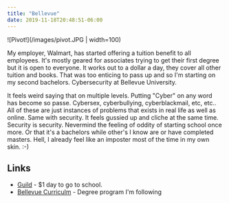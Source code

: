```yaml
---
title: "Bellevue"
date: 2019-11-18T20:48:51-06:00
---
```


![Pivot!](/images/pivot.JPG | width=100)

My employer, Walmart, has started offering a tuition benefit to all employees.  It's mostly geared for associates trying to get their first degree but it is open to everyone.  It works out to a dollar a day, they cover all other tuition and books.  That was too enticing to pass up and so I'm starting on my second bachelors.  Cybersecurity at Bellevue University.

It feels weird saying that on multiple levels.  Putting "Cyber" on any word has become so passe.  Cybersex, cyberbullying, cyberblackmail, etc, etc..  All of these are just instances of problems that exists in real life as well as online.  Same with security.  It feels gussied up and cliche at the same time.  Security is security.  Nevermind the feeling of oddity of starting school once more.  Or that it's a bachelors while other's I know are or have completed masters.  Hell, I already feel like an imposter most of the time in my own skin.  :-)

## Links
*  [Guild](https://www.guildeducation.com/) - $1 day to go to school.  
*  [Bellevue Curriculm](https://www.bellevue.edu/degrees/bachelor/cybersecurity-bs-cohort/) - Degree program I'm following

